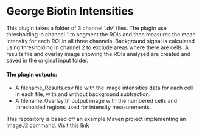 # George Biotin Intensities

This plugin takes a folder of 3 channel '.dv' files. The plugin use thresholding in channel 1 to segment the ROIs and then
measures the mean intensity for each ROI in all three channels. Background signal is calculated using thresholding in channel
2 to exclude areas where there are cells. A results file and overlay image showing the ROIs analysed are created and saved in 
the original input folder. 

#### The plugin outputs:
- A filename_Results.csv file with the image intensities data for each cell in each file, with and without background subtraction.
- A filename_Overlay.tif output image with the numbered cells and thresholded regions used for intensity measurements.



This repository is based off an example Maven project implementing an ImageJ2 command.
Visit [this link](https://github.com/imagej/example-imagej2-command/generate)
